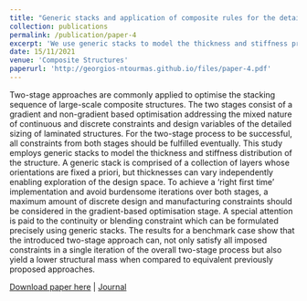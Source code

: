```yaml
---
title: "Generic stacks and application of composite rules for the detailed sizing of laminated structures"
collection: publications
permalink: /publication/paper-4
excerpt: 'We use generic stacks to model the thickness and stiffness properties of the structure in a gradient-based optimisation and show that design guidelines can be more accurately formulated in this framework, hence avoiding unecessary design loops and reducing the structural mass'
date: 15/11/2021
venue: 'Composite Structures'
paperurl: 'http://georgios-ntourmas.github.io/files/paper-4.pdf'
---
```

Two-stage approaches are commonly applied to optimise the stacking sequence of large-scale composite structures. The two stages consist of a gradient and non-gradient based optimisation addressing the mixed nature of continuous and discrete constraints and design variables of the detailed sizing of laminated structures. For the two-stage process to be successful, all constraints from both stages should be fulfilled eventually. This study employs generic stacks to model the thickness and stiffness distribution of the structure. A generic stack is comprised of a collection of layers whose orientations are fixed a priori, but thicknesses can vary independently enabling exploration of the design space. To achieve a ‘right first time’ implementation and avoid burdensome iterations over both stages, a maximum amount of discrete design and manufacturing constraints should be considered in the gradient-based optimisation stage. A special attention is paid to the continuity or blending constraint which can be formulated precisely using generic stacks. The results for a benchmark case show that the introduced two-stage approach can, not only satisfy all imposed constraints in a single iteration of the overall two-stage process but also yield a lower structural mass when compared to equivalent previously proposed approaches.

[Download paper here](http://georgios-ntourmas.github.io/files/paper-4.pdf) \|
[Journal](https://doi.org/10.1016/j.compstruct.2021.114487)
